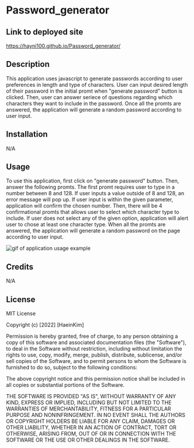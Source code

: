 # Password_generator

## Link to deployed site 
https://hayni100.github.io/Password_generator/

## Description

This application uses javascript to generate passwords according to user preferences in length and type of characters. User can input desired length of their password in the initial promt when "generate password" button is clicked. Then, user can answer seriece of questions regarding which characters they want to include in the password. Once all the promts are answered, the application will generate a random password according to user input. 

## Installation

N/A

## Usage 

To use this application, first click on "generate password" button. Then, answer the following promts. The first promt requires user to type in a number between 8 and 128. If user inputs a value outside of 8 and 128, an error message will pop up. If user input is within the given parameter, application will confirm the chosen number. Then, there will be 4 confirmational promts that allows user to select which character type to include. If user does not select any of the given option, application will alert user to chose at least one character type. When all the promts are answered, the application will generate a random password on the page according to user input.

![gif of application usage example](assets/password_generator.gif)

## Credits

N/A

## License 

MIT License

Copyright (c) [2022] [HaeinKim]

Permission is hereby granted, free of charge, to any person obtaining a copy
of this software and associated documentation files (the "Software"), to deal
in the Software without restriction, including without limitation the rights
to use, copy, modify, merge, publish, distribute, sublicense, and/or sell
copies of the Software, and to permit persons to whom the Software is
furnished to do so, subject to the following conditions:

The above copyright notice and this permission notice shall be included in all
copies or substantial portions of the Software.

THE SOFTWARE IS PROVIDED "AS IS", WITHOUT WARRANTY OF ANY KIND, EXPRESS OR
IMPLIED, INCLUDING BUT NOT LIMITED TO THE WARRANTIES OF MERCHANTABILITY,
FITNESS FOR A PARTICULAR PURPOSE AND NONINFRINGEMENT. IN NO EVENT SHALL THE
AUTHORS OR COPYRIGHT HOLDERS BE LIABLE FOR ANY CLAIM, DAMAGES OR OTHER
LIABILITY, WHETHER IN AN ACTION OF CONTRACT, TORT OR OTHERWISE, ARISING FROM,
OUT OF OR IN CONNECTION WITH THE SOFTWARE OR THE USE OR OTHER DEALINGS IN THE
SOFTWARE.
